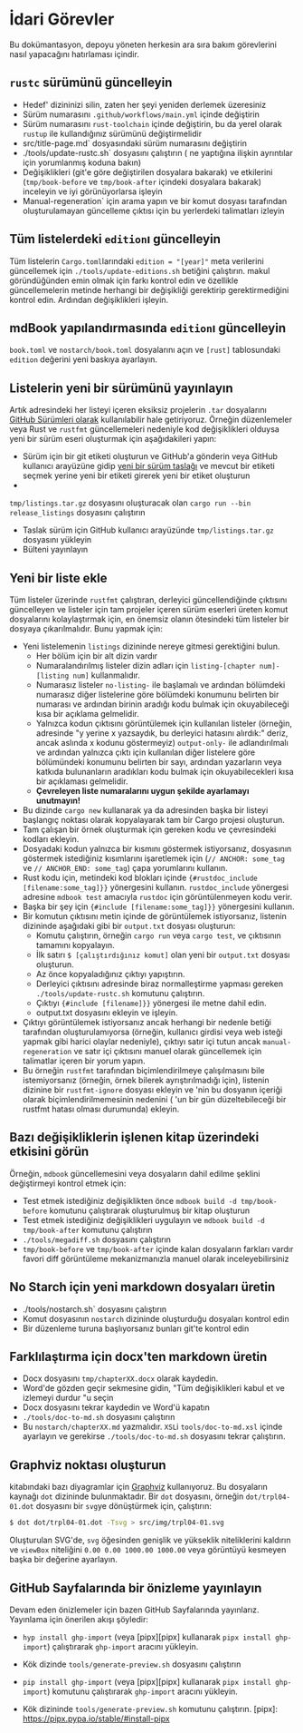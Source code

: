 # İdari Görevler

Bu dokümantasyon, depoyu yöneten herkesin
ara sıra bakım görevlerini nasıl yapacağını hatırlaması içindir.

## `rustc` sürümünü güncelleyin

- Hedef' dizininizi silin, zaten her şeyi yeniden derlemek üzeresiniz
- Sürüm numarasını `.github/workflows/main.yml` içinde değiştirin
- Sürüm numarasını `rust-toolchain` içinde değiştirin, bu da yerel olarak `rustup` ile kullandığınız
 sürümünü değiştirmelidir
- src/title-page.md` dosyasındaki sürüm numarasını değiştirin
- ./tools/update-rustc.sh` dosyasını çalıştırın (
 ne yaptığına ilişkin ayrıntılar için yorumlanmış koduna bakın)
- Değişiklikleri (git'e göre değiştirilen dosyalara bakarak) ve
 etkilerini (`tmp/book-before` ve
 `tmp/book-after` içindeki dosyalara bakarak) inceleyin ve iyi görünüyorlarsa işleyin
- Manual-regeneration` için arama yapın ve bir komut dosyası tarafından oluşturulamayan
 güncelleme çıktısı için bu yerlerdeki talimatları izleyin

## Tüm listelerdeki `edition`ı güncelleyin

Tüm listelerin `Cargo.toml`larındaki `edition = "[year]"` meta verilerini güncellemek için
`./tools/update-editions.sh` betiğini çalıştırın. makul göründüğünden emin olmak için farkı kontrol edin ve özellikle güncellemelerin metinde herhangi bir
değişikliği gerektirip gerektirmediğini kontrol edin. Ardından değişiklikleri işleyin.

## mdBook yapılandırmasında `edition`ı güncelleyin

`book.toml` ve `nostarch/book.toml` dosyalarını açın ve
`[rust]` tablosundaki `edition` değerini yeni baskıya ayarlayın.

## Listelerin yeni bir sürümünü yayınlayın

Artık
adresindeki her listeyi içeren eksiksiz projelerin `.tar` dosyalarını [GitHub Sürümleri olarak](https://github.com/rust-lang/book/releases) kullanılabilir hale getiriyoruz. Örneğin
düzenlemeler veya Rust ve `rustfmt` güncellemeleri nedeniyle kod değişiklikleri olduysa
yeni bir sürüm eseri oluşturmak için aşağıdakileri yapın:

- Sürüm için bir git etiketi oluşturun ve GitHub'a gönderin veya GitHub kullanıcı arayüzüne gidip [yeni bir sürüm taslağı](https://github.com/rust-lang/book/releases/new) ve mevcut bir etiketi seçmek yerine yeni bir
 etiketi girerek
 yeni bir etiket oluşturun
-
 `tmp/listings.tar.gz` dosyasını oluşturacak olan `cargo run --bin release_listings` dosyasını çalıştırın
- Taslak sürüm için GitHub kullanıcı arayüzünde `tmp/listings.tar.gz` dosyasını yükleyin
- Bülteni yayınlayın

## Yeni bir liste ekle

Tüm listeler üzerinde `rustfmt` çalıştıran, derleyici güncellendiğinde
çıktısını güncelleyen ve listeler için
tam projeler içeren sürüm eserleri üreten komut dosyalarını kolaylaştırmak için, en önemsiz olanın ötesindeki tüm listeler
bir dosyaya çıkarılmalıdır. Bunu yapmak için:

- Yeni listelemenin `listings` dizininde nereye gitmesi gerektiğini bulun.
  - Her bölüm için bir alt dizin vardır
  - Numaralandırılmış listeler
 dizin adları için `listing-[chapter num]-[listing num]` kullanmalıdır.
  - Numarasız listeler `no-listing-` ile başlamalı ve ardından bölümdeki numarasız diğer
 listelerine göre bölümdeki konumunu belirten bir
 numarası ve ardından
 birinin aradığı kodu bulmak için okuyabileceği kısa bir açıklama gelmelidir.
  - Yalnızca kodun çıktısını görüntülemek için kullanılan listeler (örneğin,
 adresinde "y yerine x yazsaydık, bu derleyici
 hatasını alırdık:" deriz, ancak aslında x kodunu göstermeyiz)
 `output-only-` ile adlandırılmalı ve ardından yalnızca çıktı için kullanılan diğer listelere göre
 bölümündeki konumunu belirten bir sayı, ardından yazarların veya katkıda bulunanların aradıkları kodu
 bulmak için okuyabilecekleri kısa bir
 açıklaması gelmelidir.
  - **Çevreleyen liste numaralarını uygun şekilde ayarlamayı unutmayın!**
- Bu dizinde `cargo new` kullanarak ya da
 adresinden başka bir listeyi başlangıç noktası olarak kopyalayarak tam bir Cargo projesi oluşturun.
- Tam çalışan bir örnek oluşturmak için gereken kodu ve çevresindeki kodları ekleyin.
- Dosyadaki kodun yalnızca bir kısmını göstermek istiyorsanız,
 dosyasının göstermek istediğiniz kısımlarını işaretlemek için
 (`// ANCHOR: some_tag` ve `// ANCHOR_END: some_tag`) çapa yorumlarını kullanın.
- Rust kodu için, metindeki kod blokları içinde `{#rustdoc_include [filename:some_tag]}}` yönergesini
 kullanın. `rustdoc_include` yönergesi
 adresine `mdbook test` amacıyla `rustdoc` için görüntülenmeyen kodu verir.
- Başka bir şey için `{#include [filename:some_tag]}}` yönergesini kullanın.
- Bir komutun çıktısını metin içinde de görüntülemek istiyorsanız, listenin dizininde aşağıdaki gibi bir
 `output.txt` dosyası oluşturun:
  - Komutu çalıştırın, örneğin `cargo run` veya `cargo test`, ve
 çıktısının tamamını kopyalayın.
  - İlk satırı `$ [çalıştırdığınız komut]` olan yeni bir `output.txt` dosyası oluşturun.
  - Az önce kopyaladığınız çıktıyı yapıştırın.
  - Derleyici çıktısını
 adresinde biraz normalleştirme yapması gereken `./tools/update-rustc.sh` komutunu çalıştırın.
  - Çıktıyı `{#include [filename]}}` yönergesi ile metne dahil edin.
  - output.txt dosyasını ekleyin ve işleyin.
- Çıktıyı görüntülemek istiyorsanız ancak herhangi bir nedenle
 betiği tarafından oluşturulamıyorsa (örneğin, kullanıcı girdisi veya web
 isteği yapmak gibi harici olaylar nedeniyle), çıktıyı satır içi tutun ancak
 `manual-regeneration` ve satır içi
 çıktısını manuel olarak güncellemek için talimatlar içeren bir yorum yapın.
- Bu örneğin
 `rustfmt` tarafından biçimlendirilmeye çalışılmasını bile istemiyorsanız (örneğin, örnek bilerek ayrıştırılmadığı için), listenin dizinine bir
 `rustfmt-ignore` dosyası ekleyin ve
 'nin bu dosyanın içeriği olarak biçimlendirilmemesinin nedenini (
 'un bir gün düzeltebileceği bir rustfmt hatası olması durumunda) ekleyin.

## Bazı değişikliklerin işlenen kitap üzerindeki etkisini görün

Örneğin, `mdbook` güncellemesini veya dosyaların dahil edilme şeklini değiştirmeyi kontrol etmek için:

- Test etmek istediğiniz değişiklikten önce `mdbook build -d tmp/book-before` komutunu çalıştırarak oluşturulmuş bir kitap oluşturun
- Test etmek istediğiniz değişiklikleri uygulayın ve `mdbook build -d tmp/book-after` komutunu çalıştırın
- `./tools/megadiff.sh` dosyasını çalıştırın
- `tmp/book-before` ve `tmp/book-after` içinde kalan dosyaların farkları vardır
 favori diff görüntüleme mekanizmanızla manuel olarak inceleyebilirsiniz

## No Starch için yeni markdown dosyaları üretin

- ./tools/nostarch.sh` dosyasını çalıştırın
- Komut dosyasının `nostarch` dizininde oluşturduğu dosyaları kontrol edin
- Bir düzenleme turuna başlıyorsanız bunları git'te kontrol edin

## Farklılaştırma için docx'ten markdown üretin

- Docx dosyasını `tmp/chapterXX.docx` olarak kaydedin.
- Word'de gözden geçir sekmesine gidin, "Tüm değişiklikleri kabul et ve izlemeyi durdur "u seçin
- Docx dosyasını tekrar kaydedin ve Word'ü kapatın
- `./tools/doc-to-md.sh` dosyasını çalıştırın
- Bu `nostarch/chapterXX.md` yazmalıdır. `XSL`i
 `tools/doc-to-md.xsl` içinde ayarlayın ve gerekirse `./tools/doc-to-md.sh` dosyasını tekrar çalıştırın.

## Graphviz noktası oluşturun

kitabındaki bazı diyagramlar için [Graphviz](http://graphviz.org/) kullanıyoruz. Bu dosyaların kaynağı `dot` dizininde bulunmaktadır. Bir `dot`
dosyasını, örneğin `dot/trpl04-01.dot` dosyasını bir `svg`ye dönüştürmek için, çalıştırın:

```bash
$ dot dot/trpl04-01.dot -Tsvg > src/img/trpl04-01.svg
```

Oluşturulan SVG'de, `svg`
öğesinden genişlik ve yükseklik niteliklerini kaldırın ve `viewBox` niteliğini `0.00 0.00 1000.00 1000.00` veya görüntüyü kesmeyen başka bir
değerine ayarlayın.

## GitHub Sayfalarında bir önizleme yayınlayın

Devam eden önizlemeler için bazen GitHub Sayfalarında yayınlarız. Yayınlama için önerilen
akışı şöyledir:

- `hyp install ghp-import` (veya [pipx][pipx] kullanarak `pipx install ghp-import`) çalıştırarak `ghp-import` aracını yükleyin.
- Kök dizinde `tools/generate-preview.sh` dosyasını çalıştırın

- `pip install ghp-import` (veya [pipx][pipx] kullanarak `pipx install ghp-import`) komutunu çalıştırarak `ghp-import` aracını yükleyin.
- Kök dizininde `tools/generate-preview.sh` komutunu çalıştırın.
[pipx]: https://pipx.pypa.io/stable/#install-pipx
